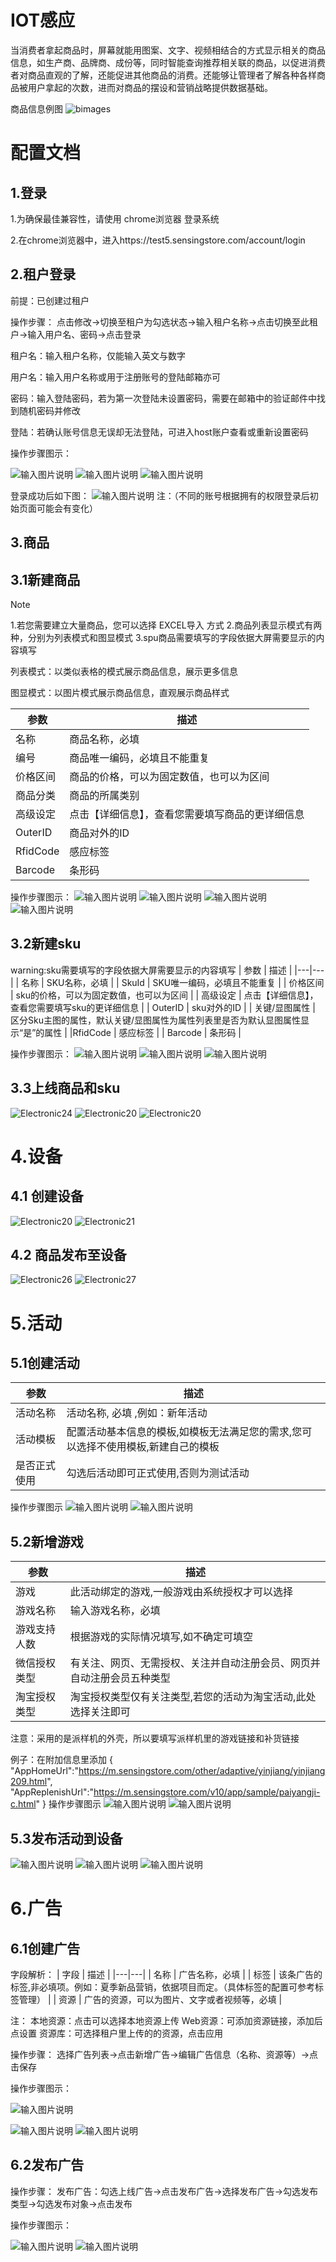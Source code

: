 # IOT感应
当消费者拿起商品时，屏幕就能用图案、文字、视频相结合的方式显示相关的商品信息，如生产商、品牌商、成份等，同时智能查询推荐相关联的商品，以促进消费者对商品直观的了解，还能促进其他商品的消费。还能够让管理者了解各种各样商品被用户拿起的次数，进而对商品的摆设和营销战略提供数据基础。

商品信息例图
![bimages](/UserDocs/IOT感应/images/1.png)

# 配置文档
## 1.登录
1.为确保最佳兼容性，请使用 chrome浏览器 登录系统

2.在chrome浏览器中，进入https://test5.sensingstore.com/account/login


## 2.租户登录
前提：已创建过租户

操作步骤：
点击修改→切换至租户为勾选状态→输入租户名称→点击切换至此租户→输入用户名、密码→点击登录

租户名：输入租户名称，仅能输入英文与数字

用户名：输入用户名称或用于注册账号的登陆邮箱亦可

密码：输入登陆密码，若为第一次登陆未设置密码，需要在邮箱中的验证邮件中找到随机密码并修改

登陆：若确认账号信息无误却无法登陆，可进入host账户查看或重新设置密码

操作步骤图示：

![输入图片说明](https://images.gitee.com/uploads/images/2021/0423/144822_6170c3b9_8867015.png "屏幕截图.png")
![输入图片说明](https://images.gitee.com/uploads/images/2021/0425/152311_0858fe63_8867015.png "屏幕截图.png")
![输入图片说明](https://images.gitee.com/uploads/images/2021/0423/145939_a1cb9f98_8867015.png "屏幕截图.png")

登录成功后如下图：
![输入图片说明](https://images.gitee.com/uploads/images/2021/0423/150208_b5d1f5b9_8867015.png "屏幕截图.png")
注：（不同的账号根据拥有的权限登录后初始页面可能会有变化）

## 3.商品
## 3.1新建商品
Note

1.若您需要建立大量商品，您可以选择 EXCEL导入 方式
2.商品列表显示模式有两种，分别为列表模式和图显模式
3.spu商品需要填写的字段依据大屏需要显示的内容填写

列表模式：以类似表格的模式展示商品信息，展示更多信息

图显模式：以图片模式展示商品信息，直观展示商品样式

| 参数  | 描述  |
|---|---|
|名称   | 商品名称，必填  |
| 编号  | 商品唯一编码，必填且不能重复 |
| 价格区间  | 商品的价格，可以为固定数值，也可以为区间  |
| 商品分类  | 商品的所属类别  |
| 高级设定  | 点击【详细信息】，查看您需要填写商品的更详细信息  |
| OuterID  | 商品对外的ID  |
| RfidCode  | 感应标签  |
| Barcode  | 条形码  |


操作步骤图示：
![输入图片说明](https://images.gitee.com/uploads/images/2021/0521/160620_2d98a7ca_8867015.png "屏幕截图.png")
![输入图片说明](https://images.gitee.com/uploads/images/2021/0521/160933_b469c44e_8867015.png "屏幕截图.png")
![输入图片说明](https://images.gitee.com/uploads/images/2021/0521/161323_3078e220_8867015.png "屏幕截图.png")
![输入图片说明](https://images.gitee.com/uploads/images/2021/0521/161516_c626a826_8867015.png "屏幕截图.png")

## 3.2新建sku
warning:sku需要填写的字段依据大屏需要显示的内容填写
| 参数  | 描述  |
|---|---|
| 名称  | SKU名称，必填  |
| SkuId  | SKU唯一编码，必填且不能重复  |
| 价格区间  | sku的价格，可以为固定数值，也可以为区间  |
|  高级设定 | 点击【详细信息】，查看您需要填写sku的更详细信息  |
| OuterID  |  sku对外的ID |
| 关键/显图属性  | 区分Sku主图的属性，默认关键/显图属性为属性列表里是否为默认显图属性显示“是”的属性  |
|RfidCode   | 感应标签  |
| Barcode  | 条形码  |


操作步骤图示：
![输入图片说明](https://images.gitee.com/uploads/images/2021/0521/161730_1456e7bc_8867015.png "屏幕截图.png")
![输入图片说明](https://images.gitee.com/uploads/images/2021/0521/162818_d01c13f7_8867015.png "屏幕截图.png")
![输入图片说明](https://images.gitee.com/uploads/images/2021/0521/163817_bf15c532_8867015.png "屏幕截图.png")

## 3.3上线商品和sku
![Electronic24](/Docs/ElectronicPriceTag/images/Electronic/24.jpg)
![Electronic20](/Docs/ElectronicPriceTag/images/Electronic/34.png)
![Electronic20](/Docs/ElectronicPriceTag/images/Electronic/35.png)

# 4.设备
## 4.1 创建设备

![Electronic20](/Docs/ElectronicPriceTag/images/Electronic/20.png)
![Electronic21](/Docs/ElectronicPriceTag/images/Electronic/21.jpg)

## 4.2 商品发布至设备
![Electronic26](/Docs/ElectronicPriceTag/images/Electronic/26.png)
![Electronic27](/Docs/ElectronicPriceTag/images/Electronic/27.png)

# 5.活动
## 5.1创建活动
| 参数  | 描述  |
|---|---|
| 活动名称  | 活动名称, 必填 ,例如：新年活动  |
| 活动模板  | 配置活动基本信息的模板,如模板无法满足您的需求,您可以选择不使用模板,新建自己的模板  |
| 是否正式使用  | 勾选后活动即可正式使用,否则为测试活动  |

操作步骤图示
![输入图片说明](https://images.gitee.com/uploads/images/2021/0528/155506_bdf7b08c_8867015.png "屏幕截图.png")
![输入图片说明](https://images.gitee.com/uploads/images/2021/0528/155656_e55c102d_8867015.png "屏幕截图.png")
## 5.2新增游戏

| 参数  | 描述  |
|---|---|
| 游戏  |  此活动绑定的游戏,一般游戏由系统授权才可以选择 |
| 游戏名称  | 输入游戏名称，必填 |
| 游戏支持人数  | 根据游戏的实际情况填写,如不确定可填空  |
| 微信授权类型  | 有关注、网页、无需授权、关注并自动注册会员、网页并自动注册会员五种类型  |
|  淘宝授权类型 | 淘宝授权类型仅有关注类型,若您的活动为淘宝活动,此处选择关注即可  |

注意：采用的是派样机的外壳，所以要填写派样机里的游戏链接和补货链接

例子：在附加信息里添加
{
"AppHomeUrl":"https://m.sensingstore.com/other/adaptive/yinjiang/yinjiang209.html",
"AppReplenishUrl":"https://m.sensingstore.com/v10/app/sample/paiyangji-c.html"
}
操作步骤图示
![输入图片说明](https://images.gitee.com/uploads/images/2021/0531/144518_c6f6c21b_8867015.png "屏幕截图.png")
![输入图片说明](https://images.gitee.com/uploads/images/2021/0531/144705_3053f9e3_8867015.png "屏幕截图.png")


## 5.3发布活动到设备

![输入图片说明](https://images.gitee.com/uploads/images/2021/0602/163540_a8d84f3a_8867015.png "屏幕截图.png")
![输入图片说明](https://images.gitee.com/uploads/images/2021/0602/163722_b851b124_8867015.png "屏幕截图.png")
![输入图片说明](https://images.gitee.com/uploads/images/2021/0602/163830_834cce4a_8867015.png "屏幕截图.png")


# 6.广告
## 6.1创建广告
字段解析：
| 字段  | 描述  |
|---|---|
| 名称 | 广告名称，必填  |
| 标签  | 该条广告的标签,非必填项。例如：夏季新品营销，依据项目而定。（具体标签的配置可参考标签管理）  |
| 资源  | 广告的资源，可以为图片、文字或者视频等，必填  |

注：
本地资源：点击可以选择本地资源上传
Web资源：可添加资源链接，添加后点设置
资源库：可选择租户里上传的的资源，点击应用

操作步骤：
选择广告列表→点击新增广告→编辑广告信息（名称、资源等）→点击保存

操作步骤图示：

![输入图片说明](https://images.gitee.com/uploads/images/2021/0423/173153_4efea7a6_8867015.png "屏幕截图.png")


![输入图片说明](https://images.gitee.com/uploads/images/2021/0423/175645_f14d45ab_8867015.png "屏幕截图.png")
![输入图片说明](https://images.gitee.com/uploads/images/2021/0425/140043_e380b1f8_8867015.png "屏幕截图.png")

## 6.2发布广告

操作步骤：
发布广告：勾选上线广告→点击发布广告→选择发布广告→勾选发布类型→勾选发布对象→点击发布

操作步骤图示：

![输入图片说明](https://images.gitee.com/uploads/images/2021/0425/160430_199690a0_8867015.png "屏幕截图.png")
![输入图片说明](https://images.gitee.com/uploads/images/2021/0425/160753_ff202377_8867015.png "屏幕截图.png")

 